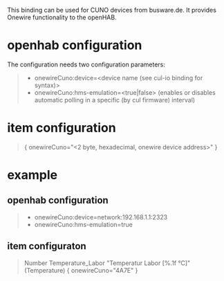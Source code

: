 This binding can be used for CUNO devices from busware.de. It provides Onewire functionality to the openHAB.

# openhab configuration
The configuration needs two configuration parameters:
> * onewireCuno:device=<device name (see cul-io binding for syntax)>
> * onewireCuno:hms-emulation=<true|false> (enables or disables automatic polling in a specific (by cul firmware) interval)

# item configuration
> { onewireCuno="<2 byte, hexadecimal, onewire device address>" }

# example
## openhab configuration
> * onewireCuno:device=network:192.168.1.1:2323
> * onewireCuno:hms-emulation=true

## item configuraton
> Number Temperature_Labor "Temperatur Labor [%.1f °C]" (Temperature) { onewireCuno="4A7E" }

